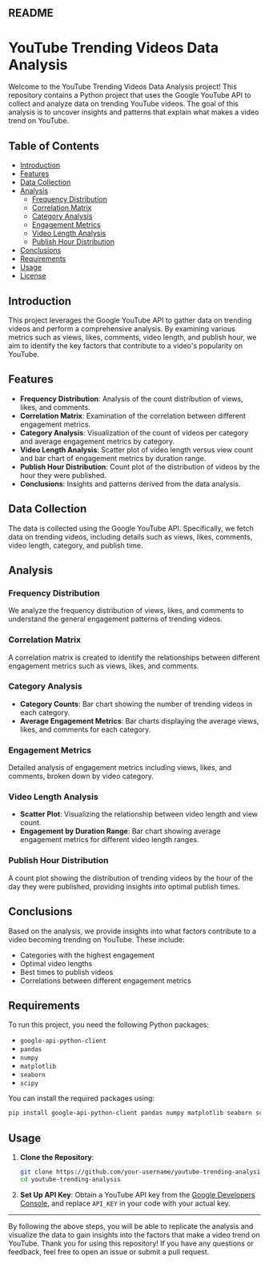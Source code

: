 ## README

# YouTube Trending Videos Data Analysis

Welcome to the YouTube Trending Videos Data Analysis project! This repository contains a Python project that uses the Google YouTube API to collect and analyze data on trending YouTube videos. The goal of this analysis is to uncover insights and patterns that explain what makes a video trend on YouTube.

## Table of Contents

- [Introduction](#introduction)
- [Features](#features)
- [Data Collection](#data-collection)
- [Analysis](#analysis)
  - [Frequency Distribution](#frequency-distribution)
  - [Correlation Matrix](#correlation-matrix)
  - [Category Analysis](#category-analysis)
  - [Engagement Metrics](#engagement-metrics)
  - [Video Length Analysis](#video-length-analysis)
  - [Publish Hour Distribution](#publish-hour-distribution)
- [Conclusions](#conclusions)
- [Requirements](#requirements)
- [Usage](#usage)
- [License](#license)

## Introduction

This project leverages the Google YouTube API to gather data on trending videos and perform a comprehensive analysis. By examining various metrics such as views, likes, comments, video length, and publish hour, we aim to identify the key factors that contribute to a video's popularity on YouTube.

## Features

- **Frequency Distribution**: Analysis of the count distribution of views, likes, and comments.
- **Correlation Matrix**: Examination of the correlation between different engagement metrics.
- **Category Analysis**: Visualization of the count of videos per category and average engagement metrics by category.
- **Video Length Analysis**: Scatter plot of video length versus view count and bar chart of engagement metrics by duration range.
- **Publish Hour Distribution**: Count plot of the distribution of videos by the hour they were published.
- **Conclusions**: Insights and patterns derived from the data analysis.

## Data Collection

The data is collected using the Google YouTube API. Specifically, we fetch data on trending videos, including details such as views, likes, comments, video length, category, and publish time.

## Analysis

### Frequency Distribution

We analyze the frequency distribution of views, likes, and comments to understand the general engagement patterns of trending videos.

### Correlation Matrix

A correlation matrix is created to identify the relationships between different engagement metrics such as views, likes, and comments.

### Category Analysis

- **Category Counts**: Bar chart showing the number of trending videos in each category.
- **Average Engagement Metrics**: Bar charts displaying the average views, likes, and comments for each category.

### Engagement Metrics

Detailed analysis of engagement metrics including views, likes, and comments, broken down by video category.

### Video Length Analysis

- **Scatter Plot**: Visualizing the relationship between video length and view count.
- **Engagement by Duration Range**: Bar chart showing average engagement metrics for different video length ranges.

### Publish Hour Distribution

A count plot showing the distribution of trending videos by the hour of the day they were published, providing insights into optimal publish times.

## Conclusions

Based on the analysis, we provide insights into what factors contribute to a video becoming trending on YouTube. These include:

- Categories with the highest engagement
- Optimal video lengths
- Best times to publish videos
- Correlations between different engagement metrics

## Requirements

To run this project, you need the following Python packages:

- `google-api-python-client`
- `pandas`
- `numpy`
- `matplotlib`
- `seaborn`
- `scipy`

You can install the required packages using:
```sh
pip install google-api-python-client pandas numpy matplotlib seaborn scipy
```

## Usage

1. **Clone the Repository**:
   ```sh
   git clone https://github.com/your-username/youtube-trending-analysis.git
   cd youtube-trending-analysis
   ```

2. **Set Up API Key**:
   Obtain a YouTube API key from the [Google Developers Console](https://console.developers.google.com/), and replace `API_KEY` in your code with your actual key.



---

By following the above steps, you will be able to replicate the analysis and visualize the data to gain insights into the factors that make a video trend on YouTube. Thank you for using this repository! If you have any questions or feedback, feel free to open an issue or submit a pull request.

